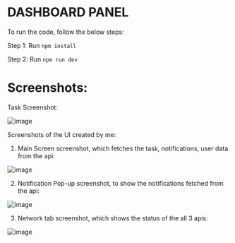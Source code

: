 # DASHBOARD PANEL

To run the code, follow the below steps:

Step 1: Run `npm install`

Step 2: Run `npm run dev`

# Screenshots:

Task Screenshot:

![image](https://github.com/Harshil233/Dashboard_Panel/assets/80687302/9914fcf3-4428-474d-a0a2-a79fda5b0d63)


Screenshots of the UI created by me:

1) Main Screen screenshot, which fetches the task, notifications, user data from the api:

![image](https://github.com/Harshil233/Dashboard_Panel/assets/80687302/45a0d9fb-a3d1-40e8-8d4f-09981556f084)


2) Notification Pop-up screenshot, to show the notifications fetched from the api:

![image](https://github.com/Harshil233/Dashboard_Panel/assets/80687302/d42fc925-9580-44c8-90c6-bd4c9d747a4c)


3) Network tab screenshot, which shows the status of the all 3 apis:

![image](https://github.com/Harshil233/Dashboard_Panel/assets/80687302/bb833f5b-2e33-4767-855e-833db0c0e678)

